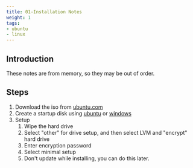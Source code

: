 ```yaml
---
title: 01-Installation Notes
weight: 1
tags:
- ubuntu
- linux
---
```


## Introduction

These notes are from memory, so they may be out of order.

## Steps

1. Download the iso from [ubuntu.com](https://ubuntu.com/tutorials/create-a-usb-stick-on-ubuntu#download-content)
1. Create a startup disk using [ubuntu](https://ubuntu.com/tutorials/create-a-usb-stick-on-ubuntu#3-launch-startup-disk-creator) or [windows](https://ubuntu.com/tutorials/create-a-usb-stick-on-windows)
1. Setup
    1. Wipe the hard drive
    1. Select "other" for drive setup, and then select LVM and "encrypt" hard drive
    1. Enter encryption password
    1. Select minimal setup
    1. Don't update while installing, you can do this later.
